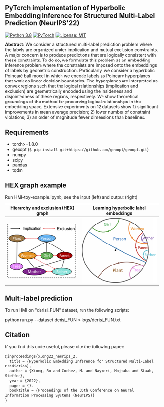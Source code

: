 
## PyTorch implementation of **Hyperbolic Embedding Inference for Structured Multi-Label Prediction (NeurIPS'22)**
[![Python 3.8](https://img.shields.io/badge/Python-3.8-2d618c?logo=python)](https://docs.python.org/3.8/)
[![PyTorch](https://img.shields.io/badge/Made%20with-PyTorch-ee4c2c?logo=pytorch)](https://pytorch.org/docs/stable/index.html)
[![License: MIT](https://img.shields.io/badge/License-MIT-green.svg)](https://opensource.org/licenses/MIT)
<!-- [![arXiv](https://img.shields.io/badge/arXiv-2107.04894-b31b1b)](https://arxiv.org/abs/2107.04894) -->


**Abstract**: We consider a structured multi-label prediction problem where the labels are organized under implication and mutual exclusion constraints. A major concern is to produce predictions that are logically consistent with these constraints. To do so, we formulate this problem as an embedding inference problem where the constraints are imposed onto the embeddings of labels by geometric construction. Particularly, we consider a hyperbolic Poincaré ball model in which we encode labels as Poincaré hyperplanes that work as linear decision boundaries. The hyperplanes are interpreted as convex regions such that the logical relationships (implication and exclusion) are geometrically encoded using the insideness and disjointedness of these regions, respectively. We show theoretical groundings of the method for preserving logical relationships in the embedding space. Extensive experiments on 12 datasets show 1) significant improvements in mean average precision; 2) lower number of constraint violations; 3) an order of magnitude fewer dimensions than baselines.
## Requirements

- torch>=1.8.0
- geoopt (`$ pip install git+https://github.com/geoopt/geoopt.git`)
- numpy
- scipy
- pandas
- tqdm

## HEX graph example

Run HMI-toy-example.ipynb, see the input (left) and output (right)

Hierarchy and exclusion (HEX) graph             |  Learning hyperbolic label embeddings
:-------------------------:|:-------------------------:
![](./data/imgs/hex.png)   |  ![](./data/imgs/labelembedding.png)


## Multi-label prediction

To run HMI on "derisi_FUN" dataset, run the following scripts:

python run.py --dataset derisi_FUN > logs/derisi_FUN.txt

## Citation

If you find this code useful, please cite the following paper: 
```
@inproceedings{xiong22_neurips_2,
  title = {Hyperbolic Embedding Inference for Structured Multi-Label Prediction},
  author = {Xiong, Bo and Cochez, M. and Nayyeri, Mojtaba and Staab, Steffen},
  year = {2022},
  pages = {},
  booktitle = {Proceedings of the 36th Conference on Neural Information Processing Systems (NeurIPS)}
}
```